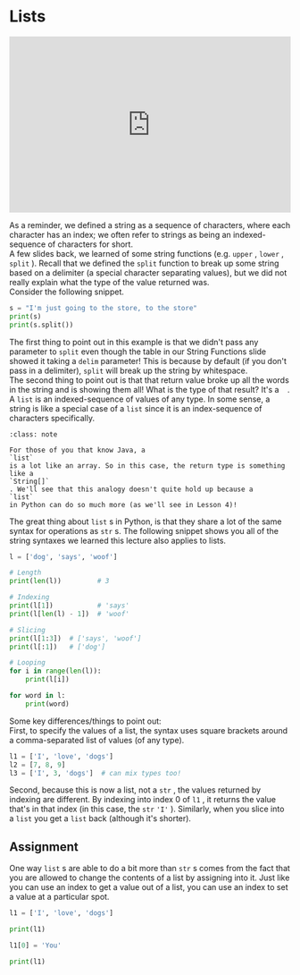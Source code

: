 # Lists

<div style="position: relative; padding-bottom: 62.5%; height: 0;">
    <iframe src="https://www.loom.com/share/a9b0a03d46324244bc0feae35720118a?sharedAppSource=personal_library" frameborder="0" webkitallowfullscreen mozallowfullscreen allowfullscreen style="position: absolute; top: 0; left: 0; width: 100%; height: 100%;"></iframe>
</div>

As a reminder, we defined a string as a sequence of characters, where each character has an index; we often refer to strings as being an indexed-sequence of characters for short.  
A few slides back, we learned of some string functions (e.g. `upper` , `lower` , `split` ). Recall that we defined the `split` function to break up some string based on a delimiter (a special character separating values), but we did not really explain what the type of the value returned was.  
Consider the following snippet.  
```py
s = "I'm just going to the store, to the store"
print(s)
print(s.split())
```

The first thing to point out in this example is that we didn't pass any parameter to `split` even though the table in our String Functions slide showed it taking a `delim` parameter! This is because by default (if you don't pass in a delimiter), `split` will break up the string by whitespace.  
The second thing to point out is that that return value broke up all the words in the string and is showing them all! What is the type of that result? It's a `
			` . A `list` is an indexed-sequence of values of any type. In some sense, a string is like a special case of a `list` since it is an index-sequence of characters specifically.  

```{admonition} Note
:class: note

For those of you that know Java, a
`list`
is a lot like an array. So in this case, the return type is something like a
`String[]`
. We'll see that this analogy doesn't quite hold up because a
`list`
in Python can do so much more (as we'll see in Lesson 4)!

```

The great thing about `list` s in Python, is that they share a lot of the same syntax for operations as `str` s. The following snippet shows you all of the string syntaxes we learned this lecture also applies to lists.  
```py
l = ['dog', 'says', 'woof']

# Length
print(len(l))         # 3

# Indexing
print(l[1])           # 'says'
print(l[len(l) - 1])  # 'woof'

# Slicing
print(l[1:3])  # ['says', 'woof']
print(l[:1])   # ['dog']

# Looping
for i in range(len(l)):
    print(l[i])

for word in l:
    print(word)

```

Some key differences/things to point out:  
First, to specify the values of a list, the syntax uses square brackets around a comma-separated list of values (of any type).  
```py
l1 = ['I', 'love', 'dogs']
l2 = [7, 8, 9]
l3 = ['I', 3, 'dogs']  # can mix types too!
```

Second, because this is now a list, not a `str` , the values returned by indexing are different. By indexing into index 0 of `l1` , it returns the value that's in that index (in this case, the `str`  `'I'` ). Similarly, when you slice into a `list` you get a `list` back (although it's shorter).  
##  Assignment  

One way `list` s are able to do a bit more than `str` s comes from the fact that you are allowed to change the contents of a list by assigning into it. Just like you can use an index to get a value out of a list, you can use an index to set a value at a particular spot.  
```py
l1 = ['I', 'love', 'dogs']

print(l1)

l1[0] = 'You'

print(l1)
```

